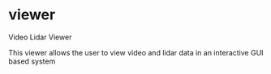 # viewer
Video Lidar Viewer

This viewer allows the user to view video and lidar data in an interactive GUI based system
